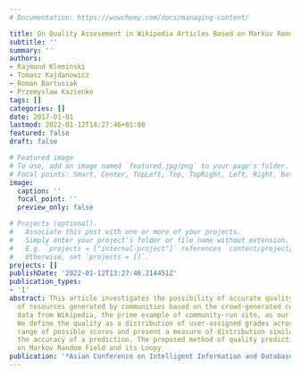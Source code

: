 ```yaml
---
# Documentation: https://wowchemy.com/docs/managing-content/

title: On Quality Assesement in Wikipedia Articles Based on Markov Random Fields
subtitle: ''
summary: ''
authors:
- Rajmund Kleminski
- Tomasz Kajdanowicz
- Roman Bartusiak
- Przemyslaw Kazienko
tags: []
categories: []
date: 2017-01-01
lastmod: 2022-01-12T14:27:46+01:00
featured: false
draft: false

# Featured image
# To use, add an image named `featured.jpg/png` to your page's folder.
# Focal points: Smart, Center, TopLeft, Top, TopRight, Left, Right, BottomLeft, Bottom, BottomRight.
image:
  caption: ''
  focal_point: ''
  preview_only: false

# Projects (optional).
#   Associate this post with one or more of your projects.
#   Simply enter your project's folder or file name without extension.
#   E.g. `projects = ["internal-project"]` references `content/project/deep-learning/index.md`.
#   Otherwise, set `projects = []`.
projects: []
publishDate: '2022-01-12T13:27:46.214451Z'
publication_types:
- '1'
abstract: This article investigates the possibility of accurate quality prediction
  of resources generated by communities based on the crowd-generated content. We use
  data from Wikipedia, the prime example of community-run site, as our object of study.
  We define the quality as a distribution of user-assigned grades across a predefined
  range of possible scores and present a measure of distribution similarity to quantify
  the accuracy of a prediction. The proposed method of quality prediction is based
  on Markov Random Field and its Loopy
publication: '*Asian Conference on Intelligent Information and Database Systems*'
---
```

